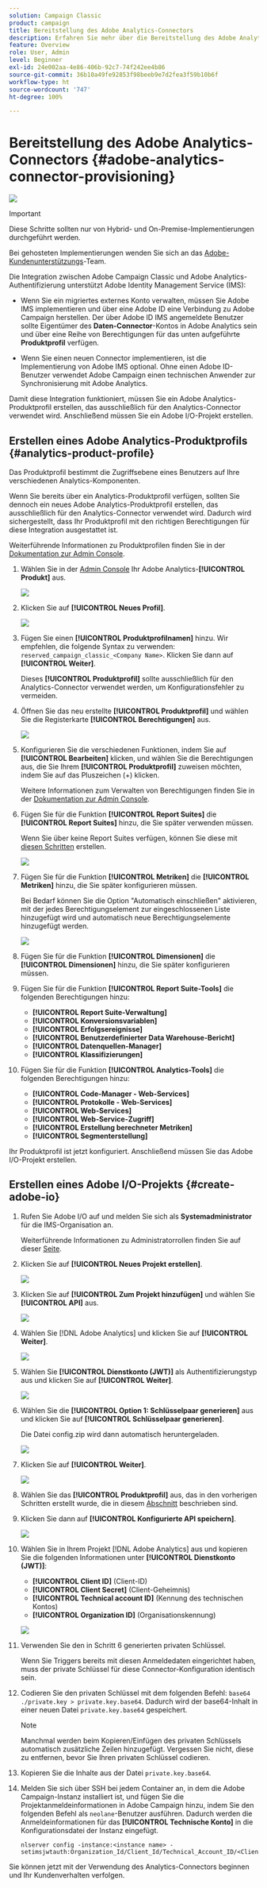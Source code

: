 ```yaml
---
solution: Campaign Classic
product: campaign
title: Bereitstellung des Adobe Analytics-Connectors
description: Erfahren Sie mehr über die Bereitstellung des Adobe Analytics-Connectors.
feature: Overview
role: User, Admin
level: Beginner
exl-id: 24e002aa-4e86-406b-92c7-74f242ee4b86
source-git-commit: 36b10a49fe92853f98beeb9e7d2fea3f59b10b6f
workflow-type: ht
source-wordcount: '747'
ht-degree: 100%

---
```


# Bereitstellung des Adobe Analytics-Connectors {#adobe-analytics-connector-provisioning}

![](../../assets/v7-only.svg)

>[!IMPORTANT]
>
> Diese Schritte sollten nur von Hybrid- und On-Premise-Implementierungen durchgeführt werden.
>
>Bei gehosteten Implementierungen wenden Sie sich an das [Adobe-Kundenunterstützungs](https://helpx.adobe.com/de/enterprise/admin-guide.html/enterprise/using/support-for-experience-cloud.ug.html)-Team.

Die Integration zwischen Adobe Campaign Classic und Adobe Analytics-Authentifizierung unterstützt Adobe Identity Management Service (IMS):

* Wenn Sie ein migriertes externes Konto verwalten, müssen Sie Adobe IMS implementieren und über eine Adobe ID eine Verbindung zu Adobe Campaign herstellen. Der über Adobe ID IMS angemeldete Benutzer sollte Eigentümer des **Daten-Connector**-Kontos in Adobe Analytics sein und über eine Reihe von Berechtigungen für das unten aufgeführte **Produktprofil** verfügen.

* Wenn Sie einen neuen Connector implementieren, ist die Implementierung von Adobe IMS optional. Ohne einen Adobe ID-Benutzer verwendet Adobe Campaign einen technischen Anwender zur Synchronisierung mit Adobe Analytics.

Damit diese Integration funktioniert, müssen Sie ein Adobe Analytics-Produktprofil erstellen, das ausschließlich für den Analytics-Connector verwendet wird. Anschließend müssen Sie ein Adobe I/O-Projekt erstellen.

## Erstellen eines Adobe Analytics-Produktprofils {#analytics-product-profile}

Das Produktprofil bestimmt die Zugriffsebene eines Benutzers auf Ihre verschiedenen Analytics-Komponenten.

Wenn Sie bereits über ein Analytics-Produktprofil verfügen, sollten Sie dennoch ein neues Adobe Analytics-Produktprofil erstellen, das ausschließlich für den Analytics-Connector verwendet wird. Dadurch wird sichergestellt, dass Ihr Produktprofil mit den richtigen Berechtigungen für diese Integration ausgestattet ist.

Weiterführende Informationen zu Produktprofilen finden Sie in der [Dokumentation zur Admin Console](https://helpx.adobe.com/de/enterprise/admin-guide.html).

1. Wählen Sie in der [Admin Console](https://adminconsole.adobe.com/) Ihr Adobe Analytics-**[!UICONTROL Produkt]** aus.

   ![](assets/do-not-localize/triggers_1.png)

1. Klicken Sie auf **[!UICONTROL Neues Profil]**.

   ![](assets/do-not-localize/triggers_2.png)

1. Fügen Sie einen **[!UICONTROL Produktprofilnamen]** hinzu. Wir empfehlen, die folgende Syntax zu verwenden: `reserved_campaign_classic_<Company Name>`. Klicken Sie dann auf **[!UICONTROL Weiter]**.

   Dieses **[!UICONTROL Produktprofil]** sollte ausschließlich für den Analytics-Connector verwendet werden, um Konfigurationsfehler zu vermeiden.

1. Öffnen Sie das neu erstellte **[!UICONTROL Produktprofil]** und wählen Sie die Registerkarte **[!UICONTROL Berechtigungen]** aus.

   ![](assets/do-not-localize/triggers_3.png)

1. Konfigurieren Sie die verschiedenen Funktionen, indem Sie auf **[!UICONTROL Bearbeiten]** klicken, und wählen Sie die Berechtigungen aus, die Sie Ihrem **[!UICONTROL Produktprofil]** zuweisen möchten, indem Sie auf das Pluszeichen (+) klicken.

   Weitere Informationen zum Verwalten von Berechtigungen finden Sie in der [Dokumentation zur Admin Console](https://helpx.adobe.com/de/enterprise/using/manage-permissions-and-roles.html).

1. Fügen Sie für die Funktion **[!UICONTROL Report Suites]** die **[!UICONTROL Report Suites]** hinzu, die Sie später verwenden müssen.

   Wenn Sie über keine Report Suites verfügen, können Sie diese mit [diesen Schritten](../../platform/using/adobe-analytics-connector.md#report-suite-analytics) erstellen.

   ![](assets/do-not-localize/triggers_4.png)

1. Fügen Sie für die Funktion **[!UICONTROL Metriken]** die **[!UICONTROL Metriken]** hinzu, die Sie später konfigurieren müssen.

   Bei Bedarf können Sie die Option &quot;Automatisch einschließen&quot; aktivieren, mit der jedes Berechtigungselement zur eingeschlossenen Liste hinzugefügt wird und automatisch neue Berechtigungselemente hinzugefügt werden.

   ![](assets/do-not-localize/triggers_13.png)

1. Fügen Sie für die Funktion **[!UICONTROL Dimensionen]** die **[!UICONTROL Dimensionen]** hinzu, die Sie später konfigurieren müssen.

1. Fügen Sie für die Funktion **[!UICONTROL Report Suite-Tools]** die folgenden Berechtigungen hinzu:

   * **[!UICONTROL Report Suite-Verwaltung]**
   * **[!UICONTROL Konversionsvariablen]**
   * **[!UICONTROL Erfolgsereignisse]**
   * **[!UICONTROL Benutzerdefinierter Data Warehouse-Bericht]**
   * **[!UICONTROL Datenquellen-Manager]**
   * **[!UICONTROL Klassifizierungen]**

1. Fügen Sie für die Funktion **[!UICONTROL Analytics-Tools]** die folgenden Berechtigungen hinzu:

   * **[!UICONTROL Code-Manager - Web-Services]**
   * **[!UICONTROL Protokolle - Web-Services]**
   * **[!UICONTROL Web-Services]**
   * **[!UICONTROL Web-Service-Zugriff]**
   * **[!UICONTROL Erstellung berechneter Metriken]**
   * **[!UICONTROL Segmenterstellung]**

Ihr Produktprofil ist jetzt konfiguriert. Anschließend müssen Sie das Adobe I/O-Projekt erstellen.

## Erstellen eines Adobe I/O-Projekts {#create-adobe-io}

1. Rufen Sie Adobe I/O auf und melden Sie sich als **Systemadministrator** für die IMS-Organisation an.

   Weiterführende Informationen zu Administratorrollen finden Sie auf dieser [Seite](https://helpx.adobe.com/de/enterprise/using/admin-roles.html).

1. Klicken Sie auf **[!UICONTROL Neues Projekt erstellen]**.

   ![](assets/do-not-localize/triggers_5.png)

1. Klicken Sie auf **[!UICONTROL Zum Projekt hinzufügen]** und wählen Sie **[!UICONTROL API]** aus.

   ![](assets/do-not-localize/triggers_6.png)

1. Wählen Sie [!DNL Adobe Analytics] und klicken Sie auf **[!UICONTROL Weiter]**.

   ![](assets/do-not-localize/triggers_7.png)

1. Wählen Sie **[!UICONTROL Dienstkonto (JWT)]** als Authentifizierungstyp aus und klicken Sie auf **[!UICONTROL Weiter]**. 

   ![](assets/do-not-localize/triggers_8.png)

1. Wählen Sie die **[!UICONTROL Option 1: Schlüsselpaar generieren]** aus und klicken Sie auf **[!UICONTROL Schlüsselpaar generieren]**.

   Die Datei config.zip wird dann automatisch heruntergeladen.

   ![](assets/do-not-localize/triggers_9.png)

1. Klicken Sie auf **[!UICONTROL Weiter]**.

   ![](assets/do-not-localize/triggers_10.png)

1. Wählen Sie das **[!UICONTROL Produktprofil]** aus, das in den vorherigen Schritten erstellt wurde, die in diesem [Abschnitt](#analytics-product-profile) beschrieben sind.

1. Klicken Sie dann auf **[!UICONTROL Konfigurierte API speichern]**.

   ![](assets/do-not-localize/triggers_11.png)

1. Wählen Sie in Ihrem Projekt [!DNL Adobe Analytics] aus und kopieren Sie die folgenden Informationen unter **[!UICONTROL Dienstkonto (JWT)]**:

   * **[!UICONTROL Client ID]** (Client-ID)
   * **[!UICONTROL Client Secret]** (Client-Geheimnis)
   * **[!UICONTROL Technical account ID]** (Kennung des technischen Kontos)
   * **[!UICONTROL Organization ID]** (Organisationskennung)

   ![](assets/do-not-localize/triggers_12.png)

1. Verwenden Sie den in Schritt 6 generierten privaten Schlüssel.

   Wenn Sie Triggers bereits mit diesen Anmeldedaten eingerichtet haben, muss der private Schlüssel für diese Connector-Konfiguration identisch sein.

1. Codieren Sie den privaten Schlüssel mit dem folgenden Befehl: `base64 ./private.key > private.key.base64`. Dadurch wird der base64-Inhalt in einer neuen Datei `private.key.base64` gespeichert.

   >[!NOTE]
   >
   >Manchmal werden beim Kopieren/Einfügen des privaten Schlüssels automatisch zusätzliche Zeilen hinzugefügt. Vergessen Sie nicht, diese zu entfernen, bevor Sie Ihren privaten Schlüssel codieren.

1. Kopieren Sie die Inhalte aus der Datei `private.key.base64`.

1. Melden Sie sich über SSH bei jedem Container an, in dem die Adobe Campaign-Instanz installiert ist, und fügen Sie die Projektanmeldeinformationen in Adobe Campaign hinzu, indem Sie den folgenden Befehl als `neolane`-Benutzer ausführen. Dadurch werden die Anmeldeinformationen für das **[!UICONTROL Technische Konto]** in die Konfigurationsdatei der Instanz eingefügt.

   ```
   nlserver config -instance:<instance name> -setimsjwtauth:Organization_Id/Client_Id/Technical_Account_ID/<Client_Secret>/<Base64_encoded_Private_Key>
   ```

Sie können jetzt mit der Verwendung des Analytics-Connectors beginnen und Ihr Kundenverhalten verfolgen.
